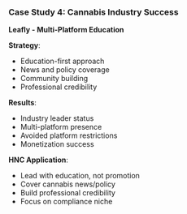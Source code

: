 ### Case Study 4: Cannabis Industry Success

**Leafly - Multi-Platform Education**

**Strategy**:

- Education-first approach
- News and policy coverage
- Community building
- Professional credibility

**Results**:

- Industry leader status
- Multi-platform presence
- Avoided platform restrictions
- Monetization success

**HNC Application**:

- Lead with education, not promotion
- Cover cannabis news/policy
- Build professional credibility
- Focus on compliance niche
